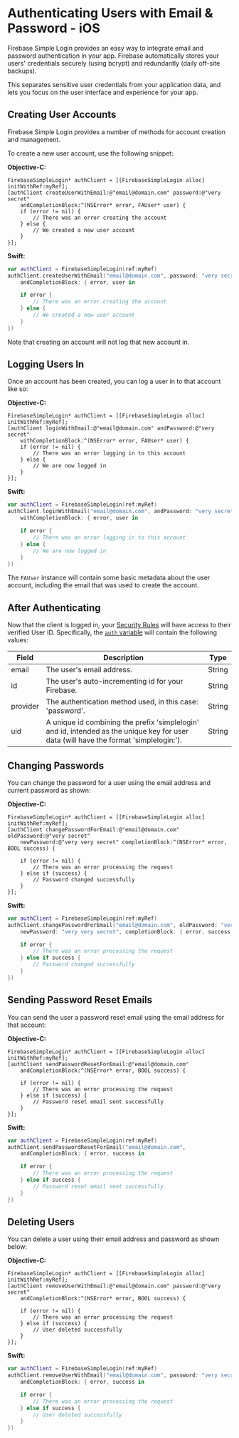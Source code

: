 # Authenticating Users with Email & Password - iOS

Firebase Simple Login provides an easy way to integrate email and password authentication in your app. Firebase automatically stores your users' credentials securely (using bcrypt) and redundantly (daily off-site backups).

This separates sensitive user credentials from your application data, and lets you focus on the user interface and experience for your app.


## Creating User Accounts

Firebase Simple Login provides a number of methods for account creation and management.

To create a new user account, use the following snippet:

__Objective-C:__
```objc
FirebaseSimpleLogin* authClient = [[FirebaseSimpleLogin alloc] initWithRef:myRef];
[authClient createUserWithEmail:@"email@domain.com" password:@"very secret"
    andCompletionBlock:^(NSError* error, FAUser* user) {
    if (error != nil) {
        // There was an error creating the account
    } else {
        // We created a new user account
    }
}];
```

__Swift:__
```swift
var authClient = FirebaseSimpleLogin(ref:myRef)
authClient.createUserWithEmail("email@domain.com", password: "very secret",
    andCompletionBlock: { error, user in

    if error {
        // There was an error creating the account
    } else {
        // We created a new user account
    }
})
```

Note that creating an account will not log that new account in.


## Logging Users In

Once an account has been created, you can log a user in to that account like so:

__Objective-C:__
```objc
FirebaseSimpleLogin* authClient = [[FirebaseSimpleLogin alloc] initWithRef:myRef];
[authClient loginWithEmail:@"email@domain.com" andPassword:@"very secret"
    withCompletionBlock:^(NSError* error, FAUser* user) {
    if (error != nil) {
        // There was an error logging in to this account
    } else {
        // We are now logged in
    }
}];
```

__Swift:__
```swift
var authClient = FirebaseSimpleLogin(ref:myRef)
authClient.loginWithEmail("email@domain.com", andPassword: "very secret",
    withCompletionBlock: { error, user in

    if error {
        // There was an error logging in to this account
    } else {
        // We are now logged in
    }
})
```

The `FAUser` instance will contain some basic metadata about the user account, including the email that was used to create the account.


## After Authenticating

Now that the client is logged in, your [Security Rules](https://www.firebase.com/docs/ios/guide/securing-data.html) will have access to their verified User ID. Specifically, the [`auth` variable](TODO) will contain the following values:

| Field | Description | Type |
| --- | --- | --- |
| email | The user's email address. | String |
| id | The user's auto-incrementing id for your Firebase. | String |
| provider | The authentication method used, in this case: 'password'. | String |
| uid | A unique id combining the prefix 'simplelogin' and id, intended as the unique key for user data (will have the format 'simplelogin:<id>'). | String |


## Changing Passwords

You can change the password for a user using the email address and current password as shown:

__Objective-C:__
```objc
FirebaseSimpleLogin* authClient = [[FirebaseSimpleLogin alloc] initWithRef:myRef];
[authClient changePasswordForEmail:@"email@domain.com" oldPassword:@"very secret"
    newPassword:@"very very secret" completionBlock:^(NSError* error, BOOL success) {

    if (error != nil) {
        // There was an error processing the request
    } else if (success) {
        // Password changed successfully
    }
}];
```

__Swift:__
```swift
var authClient = FirebaseSimpleLogin(ref:myRef)
authClient.changePasswordForEmail("email@domain.com", oldPassword: "very secret",
    newPassword: "very very secret", completionBlock: { error, success in

    if error {
        // There was an error processing the request
    } else if success {
        // Password changed successfully
    }
})
```


## Sending Password Reset Emails

You can send the user a password reset email using the email address for that account:

__Objective-C:__
```objc
FirebaseSimpleLogin* authClient = [[FirebaseSimpleLogin alloc] initWithRef:myRef];
[authClient sendPasswordResetForEmail:@"email@domain.com"
    andCompletionBlock:^(NSError* error, BOOL success) {

    if (error != nil) {
        // There was an error processing the request
    } else if (success) {
        // Password reset email sent successfully
    }
}];
```

__Swift:__
```swift
var authClient = FirebaseSimpleLogin(ref:myRef)
authClient.sendPasswordResetForEmail("email@domain.com",
    andCompletionBlock: { error, success in

    if error {
        // There was an error processing the request
    } else if success {
        // Password reset email sent successfully
    }
})
```


## Deleting Users

You can delete a user using their email address and password as shown below:

__Objective-C:__
```objc
FirebaseSimpleLogin* authClient = [[FirebaseSimpleLogin alloc] initWithRef:myRef];
[authClient removeUserWithEmail:@"email@domain.com" password:@"very secret"
    andCompletionBlock:^(NSError* error, BOOL success) {

    if (error != nil) {
        // There was an error processing the request
    } else if (success) {
        // User deleted successfully
    }
}];
```

__Swift:__
```swift
var authClient = FirebaseSimpleLogin(ref:myRef)
authClient.removeUserWithEmail("email@domain.com", password: "very secret",
    andCompletionBlock: { error, success in

    if error {
        // There was an error processing the request
    } else if success {
        // User deleted successfully
    }
})
```
